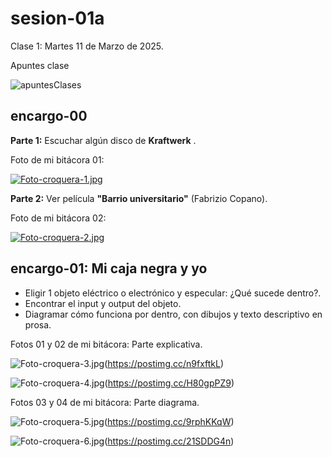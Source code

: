 # sesion-01a

Clase 1: Martes 11 de Marzo de 2025.

Apuntes clase

![apuntesClases](https://github.com/user-attachments/assets/be1c0ee6-bfc2-4405-8895-aecc96f7bb63)

## encargo-00

 **Parte 1:** Escuchar algún disco de **Kraftwerk** .

 Foto de mi bitácora 01:

 [![Foto-croquera-1.jpg](https://i.postimg.cc/wjbFcFrJ/Foto-croquera-1.jpg)](https://postimg.cc/sM7p3PsD)

 **Parte 2:** Ver película **"Barrio universitario"** (Fabrizio Copano).

 Foto de mi bitácora 02:

 [![Foto-croquera-2.jpg](https://i.postimg.cc/wM6hdsPg/Foto-croquera-2.jpg)](https://postimg.cc/XGzZfX4z)

## encargo-01: Mi caja negra y yo

- Eligir 1 objeto eléctrico o electrónico y especular: ¿Qué sucede dentro?.
- Encontrar el input y output del objeto.
- Diagramar cómo funciona por dentro, con dibujos y texto descriptivo en prosa.

Fotos 01 y 02 de mi bitácora: Parte explicativa.

![Foto-croquera-3.jpg](https://i.postimg.cc/sxvgSjG5/Foto-croquera-3.jpg)(<https://postimg.cc/n9fxftkL>)

![Foto-croquera-4.jpg](https://i.postimg.cc/6qg5fkCg/Foto-croquera-4.jpg)(<https://postimg.cc/H80gpPZ9>)

Fotos 03 y 04 de mi bitácora: Parte diagrama.

![Foto-croquera-5.jpg](https://i.postimg.cc/Z5k5Bhby/Foto-croquera-5.jpg)(<https://postimg.cc/9rphKKqW>)

![Foto-croquera-6.jpg](https://i.postimg.cc/4xzNpFy2/Foto-croquera-6.jpg)(<https://postimg.cc/21SDDG4n>)
